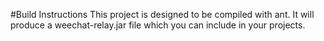 #Build Instructions
This project is designed to be compiled with ant.  It will produce a weechat-relay.jar file which you can include in your projects.
